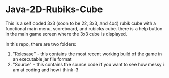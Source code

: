 # Java-2D-Rubiks-Cube
This is a self coded 3x3 (soon to be 22, 3x3, and 4x4) rubik cube with a functional main menu, scoreboard, and rubicks cube. there is a help button in the main game screen where the 3x3 cube is displayed.

In this repo, there are two folders:
1) "Relesase" - this contains the most recent working build of the game in an executable jar file format
2) "Source" - this contains the source code if you want to see how messy i am at coding and how i think :3
